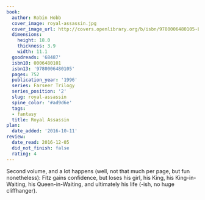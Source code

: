 ```yaml
---
book:
  author: Robin Hobb
  cover_image: royal-assassin.jpg
  cover_image_url: http://covers.openlibrary.org/b/isbn/9780006480105-L.jpg
  dimensions:
    height: 18.0
    thickness: 3.9
    width: 11.1
  goodreads: '68487'
  isbn10: 0006480101
  isbn13: '9780006480105'
  pages: 752
  publication_year: '1996'
  series: Farseer Trilogy
  series_position: '2'
  slug: royal-assassin
  spine_color: '#ad9d6e'
  tags:
  - fantasy
  title: Royal Assassin
plan:
  date_added: '2016-10-11'
review:
  date_read: 2016-12-05
  did_not_finish: false
  rating: 4
---
```


Second volume, and a lot happens (well, not that much per page, but fun nonetheless): Fitz gains confidence, but loses his girl, his King, his King-in-Waiting, his Queen-in-Waiting, and ultimately his life (-ish, no huge cliffhanger).
